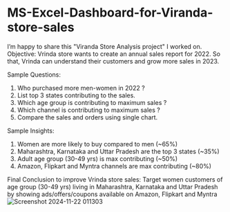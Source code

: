 # MS-Excel-Dashboard-for-Viranda-store-sales
I’m happy to share this "Viranda Store Analysis project" I worked on.
Objective: Vrinda store wants to create an annual sales report for 2022. So that, Vrinda can understand their customers and grow more sales in 2023.

Sample Questions:
1. Who purchased more men-women in 2022 ?
2. List top 3 states contributing to the sales.
3. Which age group is contributing to maximum sales ?
4. Which channel is contributing to maximum sales ?
5. Compare the sales and orders using single chart.

Sample Insights:
1. Women are more likely to buy compared to men (~65%)
2. Maharashtra, Karnataka and Uttar Pradesh are the top 3 states (~35%)
3. Adult age group (30-49 yrs) is max contributing (~50%)
4. Amazon, Flipkart and Myntra channels are max contributing (~80%)
 
Final Conclusion to improve Vrinda store sales: Target women customers of age group (30-49 yrs) living in Maharashtra, Karnataka and Uttar Pradesh by showing ads/offers/coupons available on Amazon, Flipkart and Myntra
![Screenshot 2024-11-22 011303](https://github.com/user-attachments/assets/3ae27a22-755b-48e6-931b-34f83277de52)
